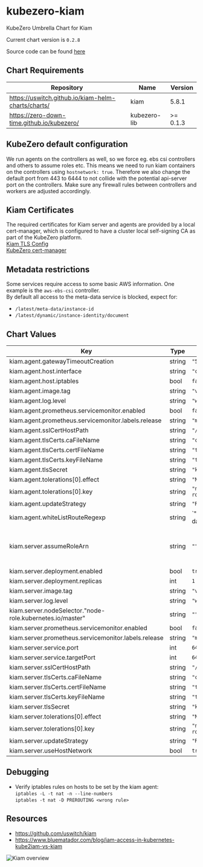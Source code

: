 kubezero-kiam
=============
KubeZero Umbrella Chart for Kiam

Current chart version is `0.2.8`

Source code can be found [here](https://kubezero.com)

## Chart Requirements

| Repository | Name | Version |
|------------|------|---------|
| https://uswitch.github.io/kiam-helm-charts/charts/ | kiam | 5.8.1 |
| https://zero-down-time.github.io/kubezero/ | kubezero-lib | >= 0.1.3 |

## KubeZero default configuration
We run agents on the controllers as well, so we force eg. ebs csi controllers and others to assume roles etc.
This means we need to run kiam containers on the controllers using `hostnetwork: true`.
Therefore we also change the default port from 443 to 6444 to not collide with the potential api-server port on the controllers.
Make sure any firewall rules between controllers and workers are adjusted accordingly.

## Kiam Certificates
The required certificates for Kiam server and agents are provided by a local cert-manager, which is configured to have a cluster local self-signing CA as part of the KubeZero platform.  
[Kiam TLS Config](https://github.com/uswitch/kiam/blob/master/docs/TLS.md#cert-manager)  
[KubeZero cert-manager](../kubezero-cert-manager/README.md)

## Metadata restrictions
Some services require access to some basic AWS information. One example is the `aws-ebs-csi` controller.  
By default all access to the meta-data service is blocked, expect for:  

- `/latest/meta-data/instance-id`
- `/latest/dynamic/instance-identity/document`

## Chart Values

| Key | Type | Default | Description |
|-----|------|---------|-------------|
| kiam.agent.gatewayTimeoutCreation | string | `"5s"` |  |
| kiam.agent.host.interface | string | `"cali+"` |  |
| kiam.agent.host.iptables | bool | `false` |  |
| kiam.agent.image.tag | string | `"v3.6"` |  |
| kiam.agent.log.level | string | `"warn"` |  |
| kiam.agent.prometheus.servicemonitor.enabled | bool | `false` |  |
| kiam.agent.prometheus.servicemonitor.labels.release | string | `"metrics"` |  |
| kiam.agent.sslCertHostPath | string | `"/etc/ssl/certs"` |  |
| kiam.agent.tlsCerts.caFileName | string | `"ca.crt"` |  |
| kiam.agent.tlsCerts.certFileName | string | `"tls.crt"` |  |
| kiam.agent.tlsCerts.keyFileName | string | `"tls.key"` |  |
| kiam.agent.tlsSecret | string | `"kiam-agent-tls"` |  |
| kiam.agent.tolerations[0].effect | string | `"NoSchedule"` |  |
| kiam.agent.tolerations[0].key | string | `"node-role.kubernetes.io/master"` |  |
| kiam.agent.updateStrategy | string | `"RollingUpdate"` |  |
| kiam.agent.whiteListRouteRegexp | string | `"^/latest/(meta-data/instance-id|dynamic)"` |  |
| kiam.server.assumeRoleArn | string | `""` |  kiam server IAM role to assume, required as we run the agents next to the servers normally, eg. arn:aws:iam::123456789012:role/kiam-server-role |
| kiam.server.deployment.enabled | bool | `true` |  |
| kiam.server.deployment.replicas | int | `1` |  |
| kiam.server.image.tag | string | `"v3.6"` |  |
| kiam.server.log.level | string | `"warn"` |  |
| kiam.server.nodeSelector."node-role.kubernetes.io/master" | string | `""` |  |
| kiam.server.prometheus.servicemonitor.enabled | bool | `false` |  |
| kiam.server.prometheus.servicemonitor.labels.release | string | `"metrics"` |  |
| kiam.server.service.port | int | `6444` |  |
| kiam.server.service.targetPort | int | `6444` |  |
| kiam.server.sslCertHostPath | string | `"/etc/ssl/certs"` |  |
| kiam.server.tlsCerts.caFileName | string | `"ca.crt"` |  |
| kiam.server.tlsCerts.certFileName | string | `"tls.crt"` |  |
| kiam.server.tlsCerts.keyFileName | string | `"tls.key"` |  |
| kiam.server.tlsSecret | string | `"kiam-server-tls"` |  |
| kiam.server.tolerations[0].effect | string | `"NoSchedule"` |  |
| kiam.server.tolerations[0].key | string | `"node-role.kubernetes.io/master"` |  |
| kiam.server.updateStrategy | string | `"RollingUpdate"` |  |
| kiam.server.useHostNetwork | bool | `true` |  |

## Debugging
- Verify iptables rules on hosts to be set by the kiam agent:  
  `iptables -L -t nat -n --line-numbers`  
  `iptables -t nat -D PREROUTING <wrong rule>`

## Resources
- https://github.com/uswitch/kiam
- https://www.bluematador.com/blog/iam-access-in-kubernetes-kube2iam-vs-kiam

![Kiam overview](./kiam_architecure.png)

